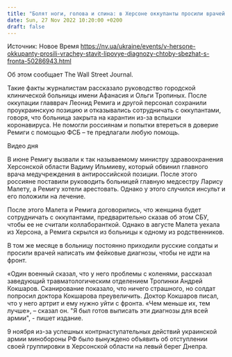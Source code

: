 ```yaml
---
title: "Болят ноги, голова и спина: в Херсоне оккупанты просили врачей ставить «липовые» диагнозы, чтобы сбежать с фронта — WSJ"
date: Sun, 27 Nov 2022 10:20:00 +0200
draft: false
---
```

Источник: Новое Время https://nv.ua/ukraine/events/v-hersone-okkupanty-prosili-vrachey-stavit-lipovye-diagnozy-chtoby-sbezhat-s-fronta-50286943.html


Об этом сообщает The Wall Street Journal.

Такие факты журналистам рассказало руководство городской клинической больницы имени Афанасия и Ольги Тропиных. После оккупации главврач Леонид Ремига и другой персонал сохранили проукраинскую позицию и отказывались сотрудничать с оккупантами, говоря, что больница закрыта на карантин из-за вспышки коронавируса. Не помогли россиянам и попытки втереться в доверие Ремиги с помощью ФСБ – те предлагали любую помощь.

 Видео дня   

В июне Ремигу вызвали к так называемому министру здравоохранения Херсонской области Вадиму Ильмиеву, который обвинил главного врача медучреждения в антироссийской позиции. После этого россияне поставили руководить больницей главную медсестру Ларису Малету, а Ремигу хотели арестовать. Однако у этого случился инсульт и его положили на лечение.

После этого Малета и Ремига договорились, что женщина будет сотрудничать с оккупантами, предварительно сказав об этом СБУ, чтобы ее не считали коллаборанткой. Однако в августе Малета уехала из Херсона, а Ремига скрылся из больницы к одному из родственников.

В том же месяце в больницу постоянно приходили русские солдаты и просили врачей написать им фейковые диагнозы, чтобы не идти на фронт.

«Один военный сказал, что у него проблемы с коленями, рассказал заведующий травматологическим отделением Тропинки Андрей Кокшаров. Сканирование показало, что ничего страшного, но солдат попросил доктора Кокшарова преувеличить. Доктор Кокшаров писал, что у него артрит и ему нужно уйти с фронта. «Чем меньше их, тем лучше», – сказал он. "Я был готов выписать эти диагнозы для всей армии", - пишет издание.

 9 ноября из-за успешных контрнаступательных действий украинской армии минобороны РФ было вынуждено объявить об отступлении своей группировки в Херсонской области на левый берег Днепра.
